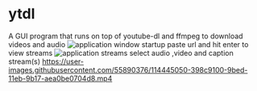 # ytdl
A GUI program that runs on top of youtube-dl and ffmpeg to download videos and audio
![application window startup](https://user-images.githubusercontent.com/55890376/114443001-d3067380-9bea-11eb-986a-0c0e76d00070.JPG)
paste url and hit enter to view streams
![application streams](https://user-images.githubusercontent.com/55890376/114443555-735c9800-9beb-11eb-8047-6fc68908275a.JPG)
select audio ,video and caption stream(s)
https://user-images.githubusercontent.com/55890376/114445050-398c9100-9bed-11eb-9b17-aea0be0704d8.mp4

